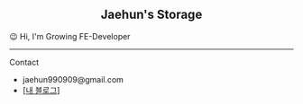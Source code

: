 <h2 align="center"> Jaehun's Storage </h2>
<p>😉 Hi, I'm Growing FE-Developer </p>
<hr>
  <p> Contact </p>
    <ul>
      <li>jaehun990909@gmail.com</li>
      <li>
      <a href="https://cautious-divan-cf9.notion.site/My-Blog-e1ec2ec8179c4c1faad88ace67a55a1b">[내 블로그]</a>
      </li>
    </ul>
